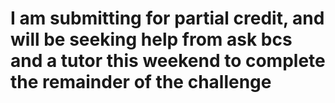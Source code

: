 # I am submitting for partial credit, and will be seeking help from ask bcs and a tutor this weekend to complete the remainder of the challenge
